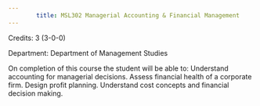 ```yaml
---
        title: MSL302 Managerial Accounting & Financial Management
---
```

Credits: 3 (3-0-0)

Department: Department of Management Studies

On completion of this course the student will be able to: Understand accounting for managerial decisions. Assess financial health of a corporate firm. Design profit planning. Understand cost concepts and financial decision making.